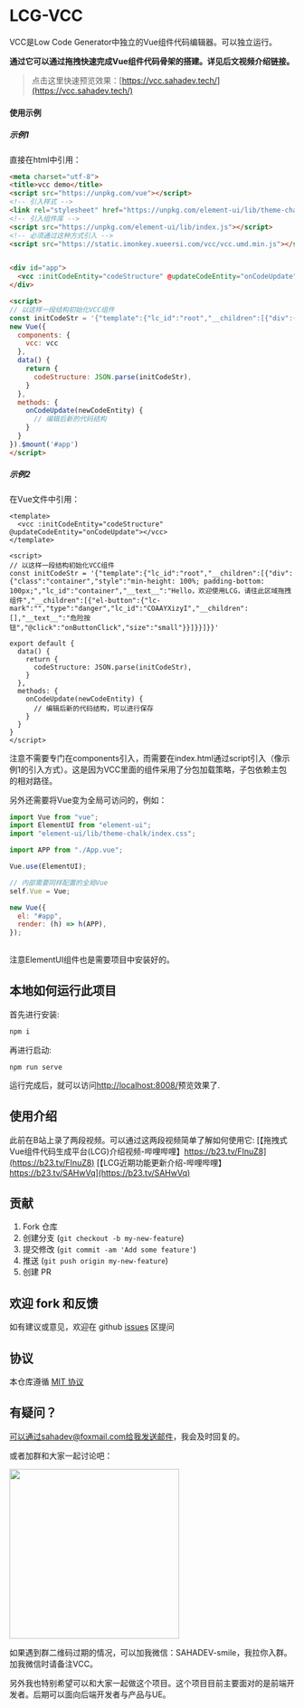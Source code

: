 # LCG-VCC

VCC是Low Code Generator中独立的Vue组件代码编辑器。可以独立运行。

**通过它可以通过拖拽快速完成Vue组件代码骨架的搭建。详见后文视频介绍链接。** 

> 点击这里快速预览效果：[https://vcc.sahadev.tech/](https://vcc.sahadev.tech/)

#### 使用示例
##### 示例1
直接在html中引用：
```html
<meta charset="utf-8">
<title>vcc demo</title>
<script src="https://unpkg.com/vue"></script>
<!-- 引入样式 -->
<link rel="stylesheet" href="https://unpkg.com/element-ui/lib/theme-chalk/index.css">
<!-- 引入组件库 -->
<script src="https://unpkg.com/element-ui/lib/index.js"></script>
<!-- 必须通过这种方式引入 -->
<script src="https://static.imonkey.xueersi.com/vcc/vcc.umd.min.js"></script>


<div id="app">
  <vcc :initCodeEntity="codeStructure" @updateCodeEntity="onCodeUpdate"></vcc>
</div>

<script>
// 以这样一段结构初始化VCC组件
const initCodeStr = '{"template":{"lc_id":"root","__children":[{"div":{"class":"container","style":"min-height: 100%; padding-bottom: 100px;","lc_id":"container","__text__":"Hello，欢迎使用LCG，请往此区域拖拽组件","__children":[{"el-button":{"lc-mark":"","type":"danger","lc_id":"COAAYXizyI","__children":[],"__text__":"危险按钮","@click":"onButtonClick","size":"small"}}]}}]}}'
new Vue({
  components: {
    vcc: vcc
  },
  data() {
    return {
      codeStructure: JSON.parse(initCodeStr),
    }
  },
  methods: {
    onCodeUpdate(newCodeEntity) {
      // 编辑后新的代码结构
    }
  }
}).$mount('#app')
</script>
```

##### 示例2
在Vue文件中引用：
```vue
<template>
  <vcc :initCodeEntity="codeStructure" @updateCodeEntity="onCodeUpdate"></vcc>
</template>

<script>
// 以这样一段结构初始化VCC组件
const initCodeStr = '{"template":{"lc_id":"root","__children":[{"div":{"class":"container","style":"min-height: 100%; padding-bottom: 100px;","lc_id":"container","__text__":"Hello，欢迎使用LCG，请往此区域拖拽组件","__children":[{"el-button":{"lc-mark":"","type":"danger","lc_id":"COAAYXizyI","__children":[],"__text__":"危险按钮","@click":"onButtonClick","size":"small"}}]}}]}}'

export default {
  data() {
    return {
      codeStructure: JSON.parse(initCodeStr),
    }
  },
  methods: {
    onCodeUpdate(newCodeEntity) {
      // 编辑后新的代码结构，可以进行保存
    }
  }
}
</script>
```
注意不需要专门在components引入，而需要在index.html通过script引入（像示例1的引入方式）。这是因为VCC里面的组件采用了分包加载策略，子包依赖主包的相对路径。

另外还需要将Vue变为全局可访问的，例如：
```js
import Vue from "vue";
import ElementUI from "element-ui";
import "element-ui/lib/theme-chalk/index.css";

import APP from "./App.vue";

Vue.use(ElementUI);

// 内部需要同样配置的全局Vue
self.Vue = Vue;

new Vue({
  el: "#app",
  render: (h) => h(APP),
});
 
```

注意ElementUI组件也是需要项目中安装好的。
## 本地如何运行此项目

首先进行安装:
```sh
npm i
```

再进行启动:
```
npm run serve
```

运行完成后，就可以访问[http://localhost:8008/](http://localhost:8008/)预览效果了.

## 使用介绍

此前在B站上录了两段视频。可以通过这两段视频简单了解如何使用它:
[【拖拽式Vue组件代码生成平台(LCG)介绍视频-哔哩哔哩】https://b23.tv/FInuZ8](https://b23.tv/FInuZ8)
[【LCG近期功能更新介绍-哔哩哔哩】https://b23.tv/SAHwVq](https://b23.tv/SAHwVq)

## 贡献

1. Fork 仓库
2. 创建分支 (`git checkout -b my-new-feature`)
3. 提交修改 (`git commit -am 'Add some feature'`)
4. 推送 (`git push origin my-new-feature`)
5. 创建 PR

## 欢迎 fork 和反馈

如有建议或意见，欢迎在 github [issues](https://github.com/sahadev/vue-component-creater-ui/issues) 区提问

## 协议

本仓库遵循 [MIT 协议](http://www.opensource.org/licenses/MIT)

## 有疑问？

可以通过sahadev@foxmail.com给我发送邮件，我会及时回复的。

或者加群和大家一起讨论吧：

<img width="300" src="https://static.imonkey.xueersi.com/vcc/wechat_group.jpg">

如果遇到群二维码过期的情况，可以加我微信：SAHADEV-smile，我拉你入群。加我微信时请备注VCC。

另外我也特别希望可以和大家一起做这个项目。这个项目目前主要面对的是前端开发者。后期可以面向后端开发者与产品与UE。
